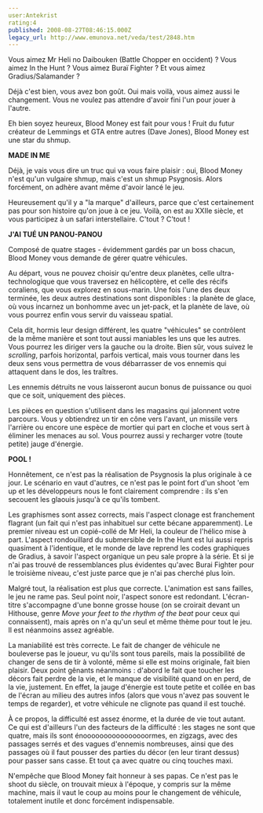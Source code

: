 ```yaml
---
user:Antekrist
rating:4
published: 2008-08-27T08:46:15.000Z
legacy_url: http://www.emunova.net/veda/test/2848.htm
---
```

Vous aimez Mr Heli no Daibouken (Battle Chopper en occident) ? Vous aimez In the Hunt ? Vous aimez Buraï Fighter ? Et vous aimez Gradius/Salamander ?  

Déjà c'est bien, vous avez bon goût. Oui mais voilà, vous aimez aussi le changement. Vous ne voulez pas attendre d'avoir fini l'un pour jouer à l'autre.  

Eh bien soyez heureux, Blood Money est fait pour vous ! Fruit du futur créateur de Lemmings et GTA entre autres (Dave Jones), Blood Money est une star du shmup.  

  

**MADE IN ME**  

Déjà, je vais vous dire un truc qui va vous faire plaisir : oui, Blood Money n'est qu'un vulgaire shmup, mais c'est un shmup Psygnosis. Alors forcément, on adhère avant même d'avoir lancé le jeu.  

Heureusement qu'il y a "la marque" d'ailleurs, parce que c'est certainement pas pour son histoire qu'on joue à ce jeu. Voilà, on est au XXIIe siècle, et vous participez à un safari interstellaire. C'tout ? C'tout !  

  

**J'AI TUÉ UN PANOU-PANOU**  

Composé de quatre stages - évidemment gardés par un boss chacun, Blood Money vous demande de gérer quatre véhicules.  

Au départ, vous ne pouvez choisir qu'entre deux planètes, celle ultra-technologique que vous traversez en hélicoptère, et celle des récifs coraliens, que vous explorez en sous-marin. Une fois l'une des deux terminée, les deux autres destinations sont disponibles : la planète de glace, où vous incarnez un bonhomme avec un jet-pack, et la planète de lave, où vous pourrez enfin vous servir du vaisseau spatial.  

Cela dit, hormis leur design différent, les quatre "véhicules" se contrôlent de la même manière et sont tout aussi maniables les uns que les autres. Vous pourrez les diriger vers la gauche ou la droite. Bien sûr, vous suivez le _scrolling_, parfois horizontal, parfois vertical, mais vous tourner dans les deux sens vous permettra de vous débarrasser de vos ennemis qui attaquent dans le dos, les traîtres.  

Les ennemis détruits ne vous laisseront aucun bonus de puissance ou quoi que ce soit, uniquement des pièces.  

Les pièces en question s'utilisent dans les magasins qui jalonnent votre parcours. Vous y obtiendrez un tir en cône vers l'avant, un missile vers l'arrière ou encore une espèce de mortier qui part en cloche et vous sert à éliminer les menaces au sol. Vous pourrez aussi y recharger votre (toute petite) jauge d'énergie.  

  

**POOL !**  

Honnêtement, ce n'est pas la réalisation de Psygnosis la plus originale à ce jour. Le scénario en vaut d'autres, ce n'est pas le point fort d'un shoot 'em up et les développeurs nous le font clairement comprendre : ils s'en secouent les glaouis jusqu'à ce qu'ils tombent.  

Les graphismes sont assez corrects, mais l'aspect clonage est franchement flagrant (un fait qui n'est pas inhabituel sur cette bécane apparemment). Le premier niveau est un copié-collé de Mr Heli, la couleur de l'hélico mise à part. L'aspect rondouillard du submersible de In the Hunt est lui aussi repris quasiment à l'identique, et le monde de lave reprend les codes graphiques de Gradius, à savoir l'aspect organique un peu sale propre à la série. Et si je n'ai pas trouvé de ressemblances plus évidentes qu'avec Burai Fighter pour le troisième niveau, c'est juste parce que je n'ai pas cherché plus loin.  

Malgré tout, la réalisation est plus que correcte. L'animation est sans failles, le jeu ne rame pas. Seul point noir, l'aspect sonore est redondant. L'écran-titre s'accompagne d'une bonne grosse house (on se croirait devant un Hithouse, genre _Move your feet to the rhythm of the beat_ pour ceux qui connaissent), mais après on n'a qu'un seul et même thème pour tout le jeu. Il est néanmoins assez agréable.  

La maniabilité est très correcte. Le fait de changer de véhicule ne bouleverse pas le joueur, vu qu'ils sont tous pareils, mais la possibilité de changer de sens de tir à volonté, même si elle est moins originale, fait bien plaisir. Deux point gênants néanmoins : d'abord le fait que toucher les décors fait perdre de la vie, et le manque de visibilité quand on en perd, de la vie, justement. En effet, la jauge d'énergie est toute petite et collée en bas de l'écran au milieu des autres infos (alors que vous n'avez pas souvent le temps de regarder), et votre véhicule ne clignote pas quand il est touché.  

À ce propos, la difficulté est assez énorme, et la durée de vie tout autant. Ce qui est d'ailleurs l'un des facteurs de la difficulté : les stages ne sont que quatre, mais ils sont énoooooooooooooooormes, en zigzags, avec des passages serrés et des vagues d'ennemis nombreuses, ainsi que des passages où il faut pousser des parties du décor (en leur tirant dessus) pour passer sans casse. Et tout ça avec quatre ou cinq touches maxi.  

  

N'empêche que Blood Money fait honneur à ses papas. Ce n'est pas le shoot du siècle, on trouvait mieux à l'époque, y compris sur la même machine, mais il vaut le coup au moins pour le changement de véhicule, totalement inutile et donc forcément indispensable.